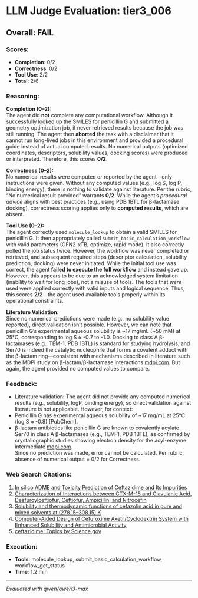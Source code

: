 # LLM Judge Evaluation: tier3_006

## Overall: FAIL

### Scores:
- **Completion**: 0/2
- **Correctness**: 0/2
- **Tool Use**: 2/2
- **Total**: 2/6

### Reasoning:
**Completion (0–2):**  
The agent did **not** complete any computational workflow. Although it successfully looked up the SMILES for penicillin G and submitted a geometry optimization job, it never retrieved results because the job was still running. The agent then **aborted** the task with a disclaimer that it cannot run long-lived jobs in this environment and provided a procedural guide instead of actual computed results. No numerical outputs (optimized coordinates, descriptors, solubility values, docking scores) were produced or interpreted. Therefore, this scores **0/2**.

**Correctness (0–2):**  
No numerical results were computed or reported by the agent—only instructions were given. Without any computed values (e.g., log S, log P, binding energy), there is nothing to validate against literature. Per the rubric, “No numerical result provided” warrants **0/2**. While the agent’s *procedural advice* aligns with best practices (e.g., using PDB 1BTL for β-lactamase docking), correctness scoring applies only to **computed results**, which are absent.

**Tool Use (0–2):**  
The agent correctly used `molecule_lookup` to obtain a valid SMILES for penicillin G. It then appropriately called `submit_basic_calculation_workflow` with valid parameters (GFN2-xTB, optimize, rapid mode). It also correctly polled the job status twice. However, the workflow was never completed or retrieved, and subsequent required steps (descriptor calculation, solubility prediction, docking) were never initiated. While the initial tool use was correct, the agent **failed to execute the full workflow** and instead gave up. However, this appears to be due to an acknowledged system limitation (inability to wait for long jobs), not a misuse of tools. The tools that *were* used were applied correctly with valid inputs and logical sequence. Thus, this scores **2/2**—the agent used available tools properly within its operational constraints.

**Literature Validation:**  
Since no numerical predictions were made (e.g., no solubility value reported), direct validation isn’t possible. However, we can note that penicillin G’s experimental aqueous solubility is ~17 mg/mL (~50 mM) at 25°C, corresponding to log S ≈ -0.7 to -1.0. Docking to class A β-lactamases (e.g., TEM-1, PDB 1BTL) is standard for studying hydrolysis, and Ser70 is indeed the catalytic nucleophile that forms a covalent adduct with the β-lactam ring—consistent with mechanisms described in literature such as the MDPI study on β-lactam/β-lactamase interactions [mdpi.com](https://www.mdpi.com/1422-0067/23/9/5229/pdf?version=1651933652). But again, the agent provided no computed values to compare.

### Feedback:
- Literature validation: The agent did not provide any computed numerical results (e.g., solubility, logP, binding energy), so direct validation against literature is not applicable. However, for context:  
- Penicillin G has experimental aqueous solubility of ~17 mg/mL at 25°C (log S ≈ -0.8) [PubChem].  
- β-lactam antibiotics like penicillin G are known to covalently acylate Ser70 in class A β-lactamases (e.g., TEM-1, PDB 1BTL), as confirmed by crystallographic studies showing electron density for the acyl-enzyme intermediate [mdpi.com](https://www.mdpi.com/1422-0067/23/9/5229/pdf?version=1651933652).  
Since no prediction was made, error cannot be calculated. Per rubric, absence of numerical output = 0/2 for Correctness.

### Web Search Citations:
1. [In silico ADME and Toxicity Prediction of Ceftazidime and Its Impurities](https://www.frontiersin.org/journals/pharmacology/articles/10.3389/fphar.2019.00434/full)
2. [Characterization of Interactions between CTX-M-15 and Clavulanic Acid, Desfuroylceftiofur, Ceftiofur, Ampicillin, and Nitrocefin](https://www.mdpi.com/1422-0067/23/9/5229/pdf?version=1651933652)
3. [Solubility and thermodynamic functions of cefazolin acid in pure and mixed solvents at (278.15–308.15) K](https://www.sciencedirect.com/science/article/pii/S0378381214007018)
4. [Computer-Aided Design of Cefuroxime Axetil/Cyclodextrin System with Enhanced Solubility and Antimicrobial Activity](https://www.mdpi.com/2218-273X/10/1/24/pdf)
5. [ceftazidime: Topics by Science.gov](https://www.science.gov/topicpages/c/ceftazidime)

### Execution:
- **Tools**: molecule_lookup, submit_basic_calculation_workflow, workflow_get_status
- **Time**: 1.2 min

---
*Evaluated with qwen/qwen3-max*
